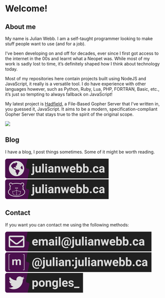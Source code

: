# Welcome!

## About me 

My name is Julian Webb. I am a self-taught programmer looking to make stuff people want to use (and for a job).

I’ve been developing on and off for decades, ever since I first got access to the internet in the 00s and learnt what a Neopet was. While most of my work is sadly lost to time, it’s definitely shaped how I think about technology today.

Most of my repositories here contain projects built using NodeJS and JavaScript, it really is a versatile tool. I do have experience with other languages however, such as Python, Ruby, Lua, PHP, FORTRAN, Basic, etc., it’s just so tempting to always fallback on JavaScript!

My latest project is [Hadfield](https://github.com/julianwebb/hadfield), a File-Based Gopher Server that I’ve written in, you guessed it, JavaScript. It aims to be a modern, specification-compliant Gopher Server that stays true to the spirit of the original scope.

[<img src="https://card.julianwebb.ca/julianwebb/hadfield" />](//github.com/JulianWebb/Hadfield)

## Blog

I have a blog, I post things sometimes. Some of it might be worth reading.

[![Website](/assets/siteBadge.svg)](https://julianwebb.ca)   
[![Gopherhole](/assets/gopherBadge.svg)](https://gopher.julianwebb.ca)


## Contact
If you want you can contact me using the following methods:

[![Email](/assets/mailBadge.svg)](#)   
[![Matrix](/assets/matrixBadge.svg)](https://matrix.to/#/@julian:julianwebb.ca)   
[![Twitter](/assets/twitterBadge.svg)](https://twitter.com/Pongles_)

